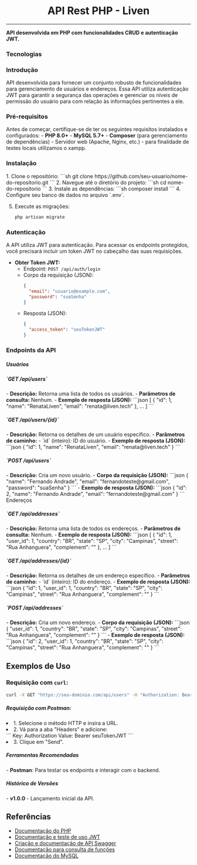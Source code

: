 <div style="margin: 0 auto"><h1 style="text-align:center">API Rest PHP - Liven</h1></center></div>
<hr>
<p><b>API desenvolvida em PHP com funcionalidades CRUD e autenticação JWT.</b></p>
<h3>Tecnologias</h3>

<h3>Introdução</h3>
API desenvolvida para fornecer um conjunto robusto de funcionalidades para gerenciamento de usuários e endereços. Essa API utiliza autenticação JWT para garantir a segurança das operações e gerenciar os níveis de permissão do usuário para com relação às informações pertinentes a ele.

<h3>Pré-requisitos</h3>
Antes de começar, certifique-se de ter os seguintes requisitos instalados e configurados:
- <b>PHP 8.0+</b>
- <b>MySQL 5.7+</b>
- <b>Composer</b> (para gerenciamento de dependências)
- Servidor web (Apache, Nginx, etc.) - para finalidade de testes locais utilizamos o xampp.

<h3>Instalação</h3>
1. Clone o repositório:
   ```sh
   git clone https://github.com/seu-usuario/nome-do-repositorio.git
   ```
2. Navegue até o diretório do projeto:
   ```sh
   cd nome-do-repositorio
   ```
3. Instale as dependências:
   ```sh
   composer install
   ```
4. Configure seu banco de dados no arquivo `.env`.

5. Execute as migrações:
   ```sh
   php artisan migrate
   ```

<h3> Autenticação</h3>
A API utiliza JWT para autenticação. Para acessar os endpoints protegidos, você precisará incluir um token JWT no cabeçalho das suas requisições.

- <b>Obter Token JWT:</b>
  - Endpoint: `POST /api/auth/login`
  - Corpo da requisição (JSON):
    ```json
    {
      "email": "usuario@example.com",
      "password": "suaSenha"
    }
    ```
  - Resposta (JSON):
    ```json
    {
      "access_token": "seuTokenJWT"
    }
    ```

<h3> Endpoints da API</h3>

<h5> Usuários </h5>

<h5> `GET /api/users`</h5>
- <b>Descrição:</b> Retorna uma lista de todos os usuários.
- <b>Parâmetros de consulta:</b> Nenhum.
- <b>Exemplo de resposta (JSON):</b>
  ```json
  [
    {
      "id": 1,
      "name": "RenataLiven",
      "email": "renata@liven.tech"
    },
    ...
  ]
  ```

<h5> `GET /api/users/{id}`</h5>
- <b>Descrição:</b> Retorna os detalhes de um usuário específico.
- <b>Parâmetros de caminho:</b>
  - `id` (inteiro): ID do usuário.
- <b>Exemplo de resposta (JSON):</b>
  ```json
  {
    "id": 1,
    "name": "RenataLiven",
    "email": "renata@liven.tech"
  }
  ```

<h5> `POST /api/users` </h5>
- <b>Descrição:</b> Cria um novo usuário.
- <b>Corpo da requisição (JSON):</b>
  ```json
  {
    "name": "Fernando Andrade",
    "email": "fernandoteste@gmail.com",
    "password": "suaSenha"
  }
  ```
- <b>Exemplo de resposta (JSON):</b>
  ```json
  {
    "id": 2,
    "name": "Fernando Andrade",
    "email": "fernandoteste@gmail.com"
  }
  ```

</h4>Endereços</h4>

<h5> `GET /api/addresses`</h5>
- <b>Descrição:</b> Retorna uma lista de todos os endereços.
- <b>Parâmetros de consulta:</b> Nenhum.
- <b>Exemplo de resposta (JSON):</b>
  ```json
  [
    {
      "id": 1,
      "user_id": 1,
      "country": "BR",
      "state": "SP",
      "city": "Campinas",
      "street": "Rua Anhanguera",
      "complement": ""
    },
    ...
  ]
  ```

<h5> `GET /api/addresses/{id}`</h5>
- <b>Descrição:</b> Retorna os detalhes de um endereço específico.
- <b>Parâmetros de caminho:</b>
  - `id` (inteiro): ID do endereço.
- <b>Exemplo de resposta (JSON):</b>
  ```json
  {
    "id": 1,
    "user_id": 1,
    "country": "BR",
    "state": "SP",
    "city": "Campinas",
    "street": "Rua Anhanguera",
    "complement": ""
  }
  ```

<h5>`POST /api/addresses` </h5>
- <b>Descrição:</b> Cria um novo endereço.
- <b>Corpo da requisição (JSON):</b>
  ```json
  {
    "user_id": 1,
    "country": "BR",
    "state": "SP",
    "city": "Campinas",
    "street": "Rua Anhanguera",
    "complement": ""
  }
  ```
- <b>Exemplo de resposta (JSON):</b>
  ```json
  {
    "id": 2,
    "user_id": 1,
    "country": "BR",
    "state": "SP",
    "city": "Campinas",
    "street": "Rua Anhanguera",
    "complement": ""
  }
  ```

## Exemplos de Uso
### Requisição com `curl`:
```sh
curl -X GET "https://seu-dominio.com/api/users" -H "Authorization: Bearer seuTokenJWT"
```

<h5>Requisição com Postman:</h5>
<u1> 
<li>1. Selecione o método HTTP e insira a URL.</li>
<li>2. Vá para a aba "Headers" e adicione:<br>
   ```
   Key: Authorization
   Value: Bearer seuTokenJWT
   ```</li>
<li>3. Clique em "Send".</li>
</u1>
<h5>Ferramentas Recomendadas</h5>
- <b>Postman</b>: Para testar os endpoints e interagir com o backend.

<h5> Histórico de Versões</h5>
- <b>v1.0.0</b> - Lançamento inicial da API.

## Referências
- [Documentação do PHP](https://www.php.net/docs.php)
- [Documentação e teste de uso JWT](https://jwt.io)
- [Criação e documentação de API Swagger](https://editor.swagger.io)
- [Documentação para consulta de funções](https://www.php.net/manual/pt_BR/)
- [Documentação do MySQL](https://dev.mysql.com/doc/)
